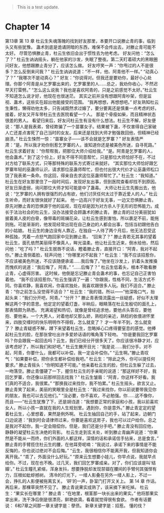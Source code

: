 > This is a test update.
# Chapter 14

第13章 第 13 章
杜云生失魂落魄的找到好友那里，本要开口说滕止青的事，临到头又有些犹豫。
蛊术到底是诡谲阴暗的东西，难保不会传出去，对滕止青可能不太好。
尽管恐惧滕止青，杜云生依旧会出于惯性去为他考虑。
好友问他：“怎么了？”
杜云生讷讷摇头，躺在他家的沙发，失眠了整夜。第二天盯着硕大的黑眼圈问好友，他想跟滕止青分了，应该怎么做。
好友哼笑一声：“你甩过的人不是很多？怎么反倒来问我？”
杜云生讷讷说道：“不一样，他、阿青他不一样。”
“动真心了？”
“我哪次不是动真心？”
好友：“你说得对。但我还是要劝你，最好小心处理。你那个阿青是从乞罗寨出来的，乞罗寨里的人……总之，我劝你收心，不然迟早天打雷劈。”
“怎么这么说我？我也是喜欢阿青的，只是之前感觉不太好。”杜云生不知道怎么说才好，他现在也很迷茫。
其实之前并没有想跟阿青吵架，但是监视、蛊术，这些实在超出他能接受的范围。
“我再想想，再想想吧。”
好友熟知杜云生秉性，懒得劝他太多，只告诫既然求过婚了，要分要离还是慎重一点考虑的好。接着，好友又开车带杜云生去医院看望一个人。
那是个骨瘦如柴，而且精神状态很差的男人。
看望归来后，好友问杜云生有没有什么想法。杜云生不解，好友便说：“那人是我表弟，曾经欺骗了一个苗寨女子。结果被下蛊，不仅害得自己家破人亡还差点害死了自己当时的女友。后来还是找到大师才勉强救回他，但精神已经崩溃。”
杜云生悚然一惊：“苗寨女子——该不会就是乞罗寨？”
好友表情严肃：“是。所以我才劝你别惹乞罗寨的人，谁知道你还是被美色所迷，自寻死路。”
杜云生求着好友：“你帮帮我，把那位大师介绍给我。”
“是。阿青是乞罗寨的人，他会蛊术。”
到了这个份上，好友不得不同意帮忙，只是那位大师恰好不在，不过对方给了联系方式，只等那特殊的联系方式寄过来就好。
“其实那位大师恰好跟乞罗寨年轻的巫蛊师认识，请求那位巫蛊师帮忙，但也付出很大代价才让巫蛊师松口饶了我表弟一条命。你这回，得亲自去求这位巫蛊师帮忙了。”
杜云生：“我知道。”
杜云生在好友那里住了一段时间后，发现好友出事，但到医院查看却找不到原因。好友日渐虚弱，询问那位大师才知可能是中了蛊毒。
大师让杜云生先搬出去，他说：“乞罗寨的人拥有很强烈的占有欲，他们讨厌任何太过于靠近爱人的人。”
杜云生听命，而好友很快就好了起来。
他一边高兴于好友无事，一边又恐惧滕止青。
原先对滕止青的恐惧源于他的监视，现在却是因为对方杀人于无形的恐怖能力。成长于法治社会的杜云生，没办法接受会顾蛊术的滕止青。
滕止青的过分美丽犹如披着美人皮的白骨，像带毒的斑斓花朵，让杜云生感到害怕，所以裹足不前，能拖则拖。可是渐渐的，他发现经常出现在自己身边的人都会出事，包括当初跟他告白的小姑娘。
杜云生的身边没有人靠近，在独自一人待了两个月后，他无法忍受这种孤独，凭着一点怒气跑回家中见到滕止青。
“回来了？”
滕止青若无其事的望着杜云生，面孔依然美丽得不像真人，眸光温柔。他让杜云生近来，倒水给他，然后问他：“吃了吗？”
杜云生抿唇不说话，瞪着滕止青，直接开口：“阿青，我对不起你。”
滕止青侧着脸，轻声问他：“你哪里对不起我？”
杜云生：“我不应该招惹你，不应该被美色所迷，不应该随便承诺……我后悔了。”他坐在沙发上，扒着头发推搡而愧疚的说道：“我后悔了，阿青。”
“……后悔了？”
杜云生低着头，根本不敢看滕止青，心虚得厉害。
这时候，他倒是忘记滕止青会蛊术的事，也忘记自己正害怕着他。
“我不应该招惹你。”杜云生强调了一遍：“你跟我，性格不同，生活方式不同。你喜欢静，我喜欢闹，你喜欢独处，我喜欢跟很多人玩。我们不适合。”
滕止青：“你之前怎么没觉得不适合？”
杜云生：“我的错。所以——”他深吸口气，抬起头来：“我们分开吧，阿青。”
“分开？”
滕止青表情流露出一丝疑惑，好似不太理解这两个字的意思。他定定的望着灯盏，半晌后，眼睛落在杜云生殷切的面孔上，那表情颇为熟悉。
充满渴望和热切，就像是曾经追求他，要他点头答应，要他抱、要他亲。一个大男人，对着他却又那么娇，熟稔的亲近，熟稔的依偎进怀里来，四肢交缠时的快乐明明作不得假，怎么就变了？
才一年半不到，怎么就变了？
滕止青疑惑不解，蹲下来望着杜云生，忽略掉心口疼得要窒息的感觉。他捧起杜云生的脸，在那张曾吐出许多爱娇话语的嘴角落下轻吻。
“你是要我回乞罗寨吗？你会跟我一起回去吗？云生，我们已经分开很多天了。你应该很冷静才对，应该考虑好了，所以我们和好吧。”
杜云生撇开目光：“我是说……我们分手。对不起，阿青，你要什么，我都可以补偿，我一定会补偿你。”
“云生啊。”滕止青叹气：“如果要补偿，把你余生都补偿给我吧。”
杜云生：“除此之外，你可以提任何要求。”
滕止青摇头：“你明知道不可能。”
他亲着杜云生的脸，但杜云生躲了过去，一吻落空。滕止青僵硬了一下，握住杜云生的手亲昵的说道：“那这样好不好，我回乞罗寨，你还像以前那样回去找我？”
杜云生皱眉：“阿青，你这样不好看。我们真的不适合，我很累。”
“那换我过来找你，我不怕累。”
杜云生摇头，欲言又止。
滕止青笑了起来，美丽的笑眼里全是杜云生：“我过来找你，你以前说要带我见你的朋友，我也可以去见他们。”
“没必要，你不喜欢，不必勉强。你……这不像你，而且——”杜云生犹豫了下，还是胡诌道：“我想要正常的家庭和小孩，我以前喜欢女人，所以小孩一直就在我的人生规划里。遇到你，你是意外。”
滕止青定定的望着杜云生，心里想着，果然是例外啊。
杜云生抽回自己的手，站了起来，边朝门口边说道：“我到时会请律师过来，你要是喜欢这房子，我也可以过户给你。总之是我对不起你，我一定会赔偿你。但是，我们还是分手吧。”
滕止青没有回应他，静静的凝望杜云生决绝的背影。
杜云生走到玄关处，听到滕止青幽声说道：“你果然是不能从一而终，你们外面的人都这样，深情的话和承诺信手拈来，总是食言。”
滕止青的手臂揽住杜云生的腰，在他耳旁呢喃：“我说过，承诺下来的事情是不能反悔的，你也说过绝对不会后悔。”
“云生，我很相信你不能离开我，但我知道你会离开我。”
“乖了，外面没什么好玩。”
“原来云生想要小娃儿，你早点说，我就早点给你。不过，现在也不晚。过几天，我们回乞罗寨成亲。对了，你们应该是叫‘结婚’。”
杜云生瞳孔紧缩，浑身发抖，想要挣脱却发现禁锢在腰间的手臂何其强悍有力，压根如蚍蜉撼树。
清冷的灯光下，一缕人影叠在另外一缕人影上，不过一会，挣扎的人影便被拖离玄关。
‘砰’的一声，卧室门打开又关上。
第 14 章
作话。
再后来，那棵草突然不见了。
滕止青说果实成熟了，该采摘下来吃掉。
杜云生：“果实长在哪里？”
滕止青：“在地里，根茎那一块长出来的果实。”
他将那果实拿出来，洗干净后倒是很漂亮，鲜艳欲滴，看着就觉得很有食欲。
作者有话要说：
6和7章之间那一章关键字是：孽债。
新章关键字是：招惹。
懂的伐？
